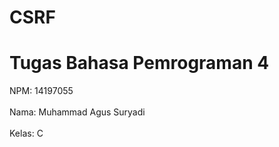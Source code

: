 # CSRF

# Tugas Bahasa Pemrograman 4

NPM: 14197055
<br></br>
Nama: Muhammad Agus Suryadi
<br></br>
Kelas: C
